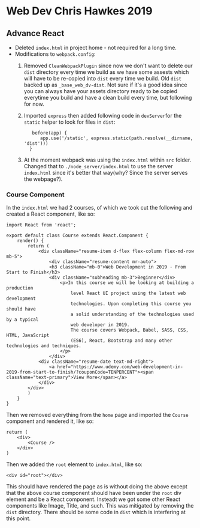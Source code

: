 # Web Dev Chris Hawkes 2019

## Advance React

* Deleted `index.html` in project home - not required for a long time.
* Modifications to `webpack.config`:
  1. Removed `CleanWebpackPlugin` since now we don't want to delete our `dist` directory every time we build as we have some assests which will have to be re-copied into `dist` every time we build. Old `dist` backed up as `_base_web_dv-dist`. Not sure if it's a good idea since you can always have your assets directory ready to be copied everytime you build and have a clean build every time, but following for now.
  2. Imported `express` then added following code in `devServer`for the `static` helper to look for files in `dist`:

            before(app) {
               app.use('/static', express.static(path.resolve(__dirname, 'dist')))
           }

  3. At the moment webpack was using the `index.html` within `src` folder. Changed that to `./node_server/index.html` to use the server `index.html` since it's better that way(why? Since the server serves the webpage?).

### Course Component

In the `index.html` we had 2 courses, of which we took cut the following and created a React component, like so:

    import React from 'react';

    export default class Course extends React.Component {
        render() {
            return (
                <div className="resume-item d-flex flex-column flex-md-row mb-5">
                    <div className="resume-content mr-auto">
                    <h3 className="mb-0">Web Development in 2019 - From Start to Finish</h3>
                    <div className="subheading mb-3">Beginner</div>
                        <p>In this course we will be looking at building a production
                            level React UI project using the latest web development
                            technologies. Upon completing this course you should have
                            a solid understanding of the technologies used by a typical
                            web developer in 2019.
                            The course covers Webpack, Babel, SASS, CSS, HTML, JavaScript
                            (ES6), React, Bootstrap and many other technologies and techniques.
                        </p>
                    </div>
                <div className="resume-date text-md-right">
                    <a href="https://www.udemy.com/web-development-in-2019-from-start-to-finish/?couponCode=TENPERCENT"><span className="text-primary">View More</span></a>
                </div>
            </div>
            )
        }
    }

Then we removed everything from the `home` page and imported the `Course` component and rendered it, like so:

    return (
        <div>
            <Course />
        </div>
    )

Then we added the `root` element to `index.html`, like so:

    <div id="root"></div>

This should have rendered the page as is without doing the above except that the above course component should have been under the `root` div element and be a React component. Insteadt we got some other React components like Image, Title, and such. This was mitigated by removing the `dist` directory. There should be some code in `dist` which is interfering at this point.
